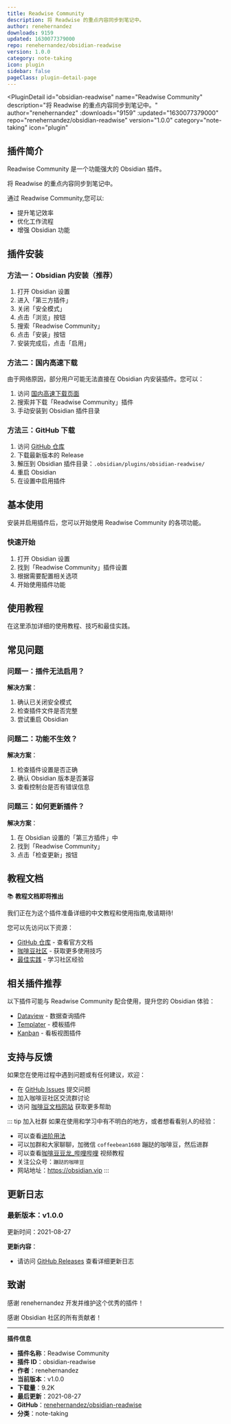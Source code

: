 ```yaml
---
title: Readwise Community
description: 将 Readwise 的重点内容同步到笔记中。
author: renehernandez
downloads: 9159
updated: 1630077379000
repo: renehernandez/obsidian-readwise
version: 1.0.0
category: note-taking
icon: plugin
sidebar: false
pageClass: plugin-detail-page
---
```


<PluginDetail
  id="obsidian-readwise"
  name="Readwise Community"
  description="将 Readwise 的重点内容同步到笔记中。"
  author="renehernandez"
  :downloads="9159"
  :updated="1630077379000"
  repo="renehernandez/obsidian-readwise"
  version="1.0.0"
  category="note-taking"
  icon="plugin"
>

<!-- AUTO_GENERATED_START -->
## 插件简介

Readwise Community 是一个功能强大的 Obsidian 插件。

将 Readwise 的重点内容同步到笔记中。

通过 Readwise Community,您可以:

- 提升笔记效率
- 优化工作流程
- 增强 Obsidian 功能

<!-- AUTO_GENERATED_END -->

<!-- AUTO_GENERATED_START -->
## 插件安装

### 方法一：Obsidian 内安装（推荐）

1. 打开 Obsidian 设置
2. 进入「第三方插件」
3. 关闭「安全模式」
4. 点击「浏览」按钮
5. 搜索「Readwise Community」
6. 点击「安装」按钮
7. 安装完成后，点击「启用」

### 方法二：国内高速下载

由于网络原因，部分用户可能无法直接在 Obsidian 内安装插件。您可以：

1. 访问 [国内高速下载页面](/zh/documentation/obsidian-plugins-download.html)
2. 搜索并下载「Readwise Community」插件
3. 手动安装到 Obsidian 插件目录

### 方法三：GitHub 下载

1. 访问 [GitHub 仓库](https://github.com/renehernandez/obsidian-readwise)
2. 下载最新版本的 Release
3. 解压到 Obsidian 插件目录：`.obsidian/plugins/obsidian-readwise/`
4. 重启 Obsidian
5. 在设置中启用插件

## 基本使用

安装并启用插件后，您可以开始使用 Readwise Community 的各项功能。

### 快速开始

1. 打开 Obsidian 设置
2. 找到「Readwise Community」插件设置
3. 根据需要配置相关选项
4. 开始使用插件功能

<!-- AUTO_GENERATED_END -->

<!-- CUSTOM_CONTENT_START:tutorial -->
## 使用教程

在这里添加详细的使用教程、技巧和最佳实践。

<!-- CUSTOM_CONTENT_END:tutorial -->

<!-- SHARED_CONTENT_START -->
## 常见问题

### 问题一：插件无法启用？

**解决方案**：
1. 确认已关闭安全模式
2. 检查插件文件是否完整
3. 尝试重启 Obsidian

### 问题二：功能不生效？

**解决方案**：
1. 检查插件设置是否正确
2. 确认 Obsidian 版本是否兼容
3. 查看控制台是否有错误信息

### 问题三：如何更新插件？

**解决方案**：
1. 在 Obsidian 设置的「第三方插件」中
2. 找到「Readwise Community」
3. 点击「检查更新」按钮

## 教程文档

📚 **教程文档即将推出**

我们正在为这个插件准备详细的中文教程和使用指南,敬请期待!

您可以先访问以下资源：
- [GitHub 仓库](https://github.com/renehernandez/obsidian-readwise) - 查看官方文档
- [咖啡豆社区](/zh/bases/) - 获取更多使用技巧
- [最佳实践](/zh/best-practices/) - 学习社区经验

## 相关插件推荐

以下插件可能与 Readwise Community 配合使用，提升您的 Obsidian 体验：

- [Dataview](/zh/plugins/dataview.html) - 数据查询插件
- [Templater](/zh/plugins/templater-obsidian.html) - 模板插件
- [Kanban](/zh/plugins/obsidian-kanban.html) - 看板视图插件

## 支持与反馈

如果您在使用过程中遇到问题或有任何建议，欢迎：

- 在 [GitHub Issues](https://github.com/renehernandez/obsidian-readwise/issues) 提交问题
- 加入咖啡豆社区交流群讨论
- 访问 [咖啡豆文档网站](https://obsidian.vip) 获取更多帮助

::: tip 加入社群
如果在使用和学习中有不明白的地方，或者想看看别人的经验：
- 可以查看[进阶用法](/zh/advanced)
- 可以加群和大家聊聊，加微信 `coffeebean1688` 蹦跶的咖啡豆，然后进群
- 可以查看[咖啡豆豆龙_哔哩哔哩](https://space.bilibili.com/618777356) 视频教程
- 关注公众号：`蹦跶的咖啡豆`
- 网站地址：https://obsidian.vip
:::
<!-- SHARED_CONTENT_END -->

<!-- AUTO_GENERATED_START -->
## 更新日志

### 最新版本：v1.0.0

更新时间：2021-08-27

**更新内容**：
- 请访问 [GitHub Releases](https://github.com/renehernandez/obsidian-readwise/releases) 查看详细更新日志

## 致谢

感谢 renehernandez 开发并维护这个优秀的插件！

感谢 Obsidian 社区的所有贡献者！

---

**插件信息**
- **插件名称**：Readwise Community
- **插件 ID**：obsidian-readwise
- **作者**：renehernandez
- **当前版本**：v1.0.0
- **下载量**：9.2K
- **最后更新**：2021-08-27
- **GitHub**：[renehernandez/obsidian-readwise](https://github.com/renehernandez/obsidian-readwise)
- **分类**：note-taking
<!-- AUTO_GENERATED_END -->

</PluginDetail>

